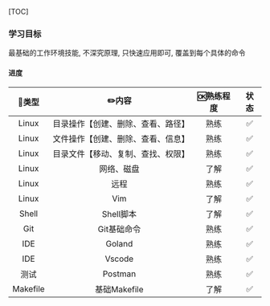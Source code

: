 [TOC]

### 学习目标

最基础的工作环境技能, 不深究原理, 只快速应用即可, 覆盖到每个具体的命令

#### 进度

|  🍭类型   |               ✏️内容                | 🆗熟练程度 | 状态 |
| :------: | :--------------------------------: | :-------: | :--: |
|  Linux   | 目录操作【创建、删除、查看、路径】 |   熟练    |  ✅   |
|  Linux   | 文件操作【创建、删除、查看、信息】 |   熟练    |  ✅   |
|  Linux   | 目录文件【移动、复制、查找、权限】 |   熟练    |  ✅   |
|  Linux   |             网络、磁盘             |   了解    |  ✅   |
|  Linux   |                远程                |   熟练    |  ✅   |
|  Linux   |                Vim                 |   了解    |  ✅   |
|  Shell   |             Shell脚本              |   了解    |  ✅   |
|   Git    |            Git基础命令             |   熟练    |  ✅   |
|   IDE    |               Goland               |   熟练    |  ✅   |
|   IDE    |               Vscode               |   熟练    |  ✅   |
|   测试   |              Postman               |   熟练    |  ✅   |
| Makefile |            基础Makefile            |   了解    |  ✅   |

